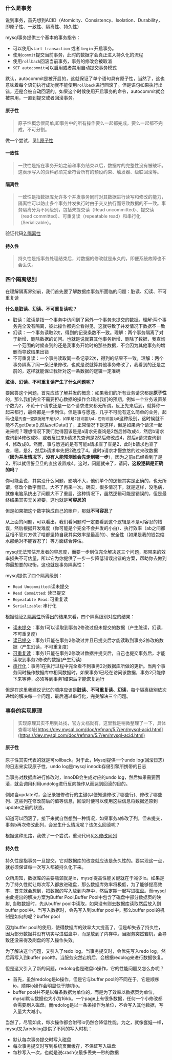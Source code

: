 ### 什么是事务

说到事务，首先想到ACID（Atomicity、Consistency、Isolation、Durability，即原子性、一致性、隔离性、持久性）

mysql事务提供三个基本的事务指令：

* 可以使用`start transaction` 或者 `begin` 开启事务。
* 使用`commit`提交当前事务，此时的数据才会真正进入持久化的流程
* 使用`rollback`回滚当前事务，事务的修改会被取消
* `SET autocommit`可以启用或者禁用自动提交事务模式

默认，autocommit是被开启的，这就保证了单个语句具有原子性，当然了，这也意味着每个语句执行成功就不能使用`rollback`进行回滚了。但是语句如果执行出错，还是会被自动回滚的。如果这个时候使用开启事务的命令，autocommit就会被禁用，一直到提交或者回滚事务。

#### 原子性

> 原子性概念很简单,即事务中的所有操作要么一起都完成，要么一起都不完成，不可分割。

做一个尝试，见[1.原子性](./1.原子性)

#### 一致性

> 一致性是指在事务开始之前和事务结束以后，数据库的完整性没有被破坏。这表示写入的资料必须完全符合所有的预设约束、触发器、级联回滚等。

#### 隔离性

> 一致性是指数据库允许多个并发事务同时对其数据进行读写和修改的能力，隔离性可以防止多个事务并发执行时由于交叉执行而导致数据的不一致。事务隔离分为不同级别，包括未提交读（Read uncommitted）、提交读（read committed）、可重复读（repeatable read）和串行化（Serializable）。

验证代码[2.隔离性](./2.隔离性)

#### 持久性

> 持久性是指事务处理结束后，对数据的修改就是永久的，即便系统故障也不会丢失。

### 四个隔离级别

在理解隔离界别前，我们首先要了解数据库事务所面临的问题：脏读、幻读、不可重复读

**什么是脏读、幻读、不可重复读呢？**

* 脏读：脏读是指一个事务中访问到了另外一个事务未提交的数据。理解:两个事务完全没有隔离，彼此操作都完全看得见，这就导致了并发情况下数据不一致
* 幻读：一个事务读取2次，得到的记录条数不一致。理解：两个事务隔离了对于新增、删除数据的访问。也就是说就算其他事务新增、删除了数据，我查询一个范围的时候查到的还是我事务开始时的那些数据，不会因为其他事务的增删而导致结果出错
* 不可重复读：一个事务读取同一条记录2次，得到的结果不一致。理解：两个事务隔离了同一条记录修改，也就是说就算其他事务修改了，我看到的还是之前的，这样就能保证我针对这一条数据的逻辑一定准确

**脏读、幻读、不可重复读产生了什么问题呢？**

要回答这个问题，首先应该了解并发的概念：如果我们的所有业务请求都是**原子性**的，那么我们完全不需要担心数据的操作会超出我们的预期，例如一个业务设置某个数为2，不论十个请求还是一亿个请求进来都无所谓，反正先来后到，就算你一起来都行，最终都是一步到位。但是事与愿违，几乎不可能有这么简单的业务，起码也是`先查一查数据是不是为2，如果是2就设置为4，否则设置为8`这种级别，这时候就不能不先getData(),然后setData()了，正常情况下是这样，但是如果两个请求一起进来呢？理想情况下我们觉得因该是是a请求先查询是2然后修改成4，然后b请求查询到4修改成8，或者反过来b请求先查询是2然后修改成4，然后a请求查询到4，修改成8。然而，事与愿违的是有可能a请求查了查是2，此时b请求也查了查，嗯，是2，然后b请求率先把2改成了4。此时a请求才慢悠悠的过来改数据（**因为并发情况下，没有人能预测谁会先走到哪一步**），因为之前a已经看到了是2，所以就信誓旦旦的直接设置成4。这时，问题就来了，请问，**这段逻辑是正确的吗**？

你可能会说，其实没什么问题，影响不大，他们单个的逻辑其实是正确的，也无所谓，修改个数字而已，大不了再来一次。确实，很多情况下，就是这样，没毛病，就像电脑系统出了问题大不了重启，这种情况下，虽然逻辑可能是错误的，但是最终结果其实无关紧要，这也就是**可容忍的**

但是如果把这个数字换成自己的账户，那就**不可容忍**了

从上面的问题，可以看出，我们看问题时一定要看到这个逻辑是不是可容忍的错误，然后根据开发难度（你可能是个完全不会并发的小白）、执行效率（ab之间都互相不管对方做了啥都坚持自我其实效率是最高的）、安全性（如果是我的钱包缩水那绝对不能容忍了）等方面综合评估。

mysql无法预估开发者的容忍度，而要一步到位完全解决这三个问题，那带来的效率损失不可估量，所以它为你提供了一步一步降低错误出错的方案，帮助你去做到你最想要的权衡，这也就是事务隔离性：

mysql提供了四个隔离级别：

* `Read Uncommitted`:读未提交
* `Read Committed`: 读已提交
* `Repeatable Read`: 可重复读
* `Serializable`: 串行化

根据验证[2.隔离性](./2.隔离性)所得出的结果来看，四个隔离级别对应的结果：

* [读未提交](./2.隔离性/1.读未提交)：事务1可以读取到事务2修改过但未提交的数据（产生脏读，幻读，不可重复度）
* [读已提交](./2.隔离性/2.读已提交)：事务1只能在事务2修改过并且已提交后才能读取到事务2修改的数据（产生幻读，不可重复度）
* [可重复读](./2.隔离性/3.可重复读)：事务1只能在事务2修改过数据并提交后，自己也提交事务后，才能读取到事务2修改的数据(产生幻读)
* [串行化](./2.隔离性/4.串行化)：事务1在执行过程中完全看不到事务2对数据库所做的更新。当两个事务同时操作数据库中相同数据时，如果事务1已经在访问该数据，事务2只能停下来等待，必须等到事务1结束后才能恢复运行

但是在这里我建议记忆的顺序应该是**脏读、不可重复读、幻读**，每个隔离级别依次递增的解决每一个问题，最后通过串行化，完美解决三个问题。

### 事务的实现原理

> 实现原理其实不用到处找，官方文档就有，这里我是稍微整理了一下，具体查看地址[https://dev.mysql.com/doc/refman/5.7/en/mysql-acid.html](https://dev.mysql.com/doc/refman/5.7/en/mysql-acid.html)

#### 原子性

原子性其实代表的就是可rollback。对于此，Mysql提供一个undo log(回滚日志)的日志来实现原子性，undo log是mysql innodb存储引擎所携带的日志

当事务对数据库进行修改时，InnoDB会生成对应的undo log，然后如果需要回滚，就会调用利用undolog进行反向操作从而达到回滚的目的。

例如当update时，会记录被修改行的主键(以便知道修改了哪些行)、修改了哪些列、这些列在修改前后的值等信息，回滚时便可以使用这些信息将数据还原到update之前的状态。

知道可以回滚了，接下来就自然想到一种情况，如果事务a修改了列，但未提交，事务b再次修改此列，会发生什么情况呢？该怎么回滚呢？

根据这种思路，我做了一个尝试，重现代码见[3.修改同列](./3.修改同列)



#### 持久性

持久性是指事务一旦提交，它对数据库的改变就应该是永久性的。要实现这一点，就必须保证每一次写入都被持久化下来。

众所周知，数据库的主要瓶颈就是io，mysql提高性能关键就在于减少io。如果是为了持久性就让每次写入都放进磁盘，那么数据库效率将极低，为了能够提高效率，首先就会想到，把数据的写入放到内存中，然后定期一起写进磁盘。而mysql由此提出的解决方案为Buffer Pool,Buffer Pool中包含了磁盘中部分数据页的映射, 当取数据时，先从buffer pool中读取，如果没有则去数据库读取然后放入到buffer pool中。当写入数据时，会先写入到buffer pool中。那么buffer pool的机制是如何的呢？buffer pool

因为buffer pool的使用，使得数据库的效率大大提高了，但是却失去了持久性，因为部分数据并没有切实写进磁盘中，而是放到了内存中。当服务突然宕机，会导致还没来得及刷盘的写入操作失效。

为了解决这个问题，又引入了redo log。当事务提交时，会优先写入redo log，然后再写入到buffer pool中。当服务突然宕机后，会根据redolog来进行数据恢复。

但是这又引入了新的问题，redolog也是磁盘io操作，它的性能问题又怎么办呢？
* 首先，虽然redolog是io操作，但是它与buffer pool的不同在于，它是顺序io，顺序io操作会明显快于随机io。
* buffer pool并不是以每条数据为单位的，而是为了效率以数据页为单位，mysql默认数据也大小为16kb。一个page上有很多数据，任何一个小修改都会需要刷入磁盘。而redolog是以一条条操作为单位，不会写入其他数据，写入量大大减小。

当然了，尽管如此，每次操作都会附带io仍然会降低性能。为之，就像套娃一样，mysql又为redolog提供了不同的写入时机：
* 默认每次事务提交时写入磁盘
* 每次事务提交时写到系统页面缓存，不保证写入磁盘
* 每秒写入一次，也就是说crash仅最多丢失一秒的数据

